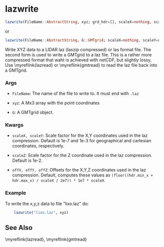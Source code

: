 # lazwrite

```julia
lazwrite(FileName::AbstractString, xyz; grd_hdr=[], scaleX=nothing, scaleY=nothing, scaleZ=nothing, offX=nothing, offY=nothing, offZ=nothing)
```

or

```julia
lazwrite(FileName::AbstractString, G::GMTgrid; scaleX=nothing, scaleY=nothing, scaleZ=nothing, offX=nothing, offY=nothing, offZ=nothing)
```

Write XYZ data to a LIDAR laz (laszip compressed) or las format file. The second form is used to write a GMTgrid
to a laz file. This is a rather more compressed format that waht is achieved with netCDF, but slightly lossy.
Use \myreflink{lazread} or \myreflink{gmtread} to read the laz file back into a GMTgrid.

### Args

- `FileName`: The name of the file to write to. It must end with `.laz`

- `xyz`: A Mx3 array with the point coordinates

- `G`: A GMTgrid object.

### Kwargs

- `scaleX, scaleY`: Scale factor for the X,Y coordinates used in the laz compression. Default is 1e-7 and 1e-3
  for geographical and cartesian coordinates, respectively.

- `scaleZ`: Scale factor for the Z coordinate used in the laz compression. Default is 1e-2.

- `offX, offY, offZ`: Offsets for the X,Y,Z coordinates used in the laz compression. Default, computes these values as
  ``(floor((hdr.min_x + hdr.max_x) / scaleX / 2e7)) * 1e7 * scaleX``.

### Example

To write the x,y,z data to file "lixo.laz" do:

```julia
	lazwrite("lixo.laz", xyz)
```

See Also
--------

\myreflink{lazread}, \myreflink{gmtread}
